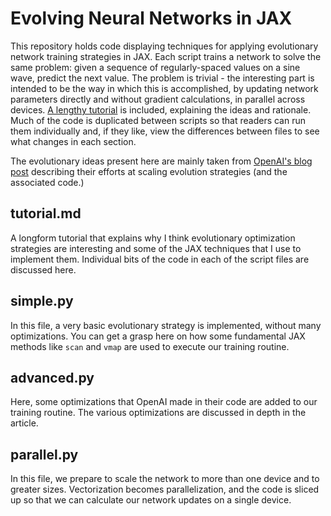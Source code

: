 # Evolving Neural Networks in JAX
This repository holds code displaying techniques for applying evolutionary network training strategies in JAX. Each script trains a network to solve the same problem: given a sequence of regularly-spaced values on a sine wave, predict the next value. The problem is trivial - the interesting part is intended to be the way in which this is accomplished, by updating network parameters directly and without gradient calculations, in parallel across devices. [A lengthy tutorial](https://github.com/ttt733/nn-evolution-jax/blob/main/tutorial.md) is included, explaining the ideas and rationale. Much of the code is duplicated between scripts so that readers can run them individually and, if they like, view the differences between files to see what changes in each section.

The evolutionary ideas present here are mainly taken from [OpenAI's blog post](https://openai.com/blog/evolution-strategies/) describing their efforts at scaling evolution strategies (and the associated code.)

## tutorial.md
A longform tutorial that explains why I think evolutionary optimization strategies are interesting and some of the JAX techniques that I use to implement them. Individual bits of the code in each of the script files are discussed here.

## simple.py
In this file, a very basic evolutionary strategy is implemented, without many optimizations. You can get a grasp here on how some fundamental JAX methods like `scan` and `vmap` are used to execute our training routine.

## advanced.py
Here, some optimizations that OpenAI made in their code are added to our training routine. The various optimizations are discussed in depth in the article.

## parallel.py
In this file, we prepare to scale the network to more than one device and to greater sizes. Vectorization becomes parallelization, and the code is sliced up so that we can calculate our network updates on a single device.
